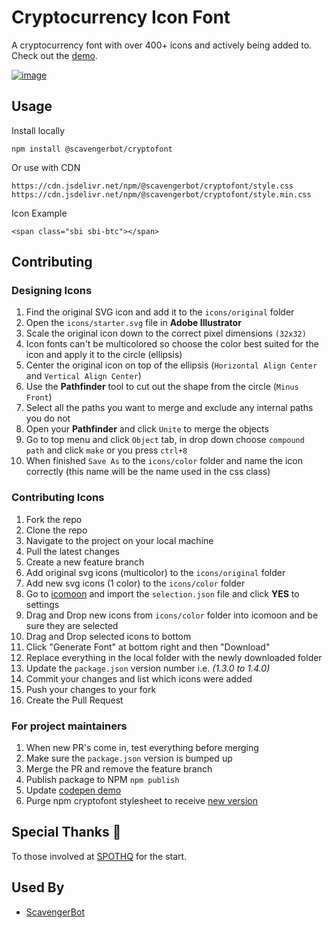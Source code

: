 # Cryptocurrency Icon Font
A cryptocurrency font with over 400+ icons and actively being added to. <br>
Check out the [demo](https://codepen.io/oneezy/pen/YzWLxPO).

[![image](https://user-images.githubusercontent.com/7369575/144154223-a35d4986-018f-42c1-a2ad-60bad6f3acf8.png)](https://codepen.io/oneezy/pen/YzWLxPO)


## Usage
Install locally
```
npm install @scavengerbot/cryptofont
```
Or use with CDN
```
https://cdn.jsdelivr.net/npm/@scavengerbot/cryptofont/style.css
https://cdn.jsdelivr.net/npm/@scavengerbot/cryptofont/style.min.css
```

Icon Example
```
<span class="sbi sbi-btc"></span>
```

## Contributing
### Designing Icons
1. Find the original SVG icon and add it to the `icons/original` folder
2. Open the `icons/starter.svg` file in **Adobe Illustrator**
3. Scale the original icon down to the correct pixel dimensions `(32x32)`
4. Icon fonts can't be multicolored so choose the color best suited for the icon and apply it to the circle (ellipsis)
5. Center the original icon on top of the ellipsis (`Horizontal Align Center` and `Vertical Align Center`) 
6. Use the **Pathfinder** tool to cut out the shape from the circle (`Minus Front`)
7. Select all the paths you want to merge and exclude any internal paths you do not
8. Open your **Pathfinder** and click `Unite` to merge the objects
9. Go to top menu and click `Object` tab, in drop down choose `compound path` and click `make` or you press `ctrl+8`
10. When finished `Save As` to the `icons/color` folder and name the icon correctly (this name will be the name used in the css class)

### Contributing Icons
1. Fork the repo
2. Clone the repo
3. Navigate to the project on your local machine
4. Pull the latest changes
5. Create a new feature branch
6. Add original svg icons (multicolor) to the `icons/original` folder
7. Add new svg icons (1 color) to the `icons/color` folder
8. Go to [icomoon](https://icomoon.io/app) and import the `selection.json` file and click **YES** to settings
9. Drag and Drop new icons from `icons/color` folder into icomoon and be sure they are selected
10. Drag and Drop selected icons to bottom
11. Click "Generate Font" at bottom right and then "Download"
12. Replace everything in the local folder with the newly downloaded folder
13. Update the `package.json` version number i.e. *(1.3.0 to 1.4.0)*
14. Commit your changes and list which icons were added
15. Push your changes to your fork
16. Create the Pull Request

### For project maintainers
1. When new PR's come in, test everything before merging
2. Make sure the `package.json` version is bumped up
3. Merge the PR and remove the feature branch
4. Publish package to NPM `npm publish`
5. Update [codepen demo](https://codepen.io/oneezy/pen/YzWLxPO)
6. Purge npm cryptofont stylesheet to receive [new version](https://cdn.jsdelivr.net/npm/@scavengerbot/cryptofont@latest/style.min.css)

## Special Thanks 👏
To those involved at [SPOTHQ](https://github.com/spothq/cryptocurrency-icons) for the start.


## Used By
- [ScavengerBot](https://scavengerbot.io)
